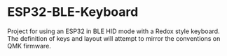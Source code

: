 # ESP32-BLE-Keyboard
Project for using an ESP32 in BLE HID mode with a Redox style keyboard. The definition of keys and layout will attempt to mirror the conventions on QMK firmware.

